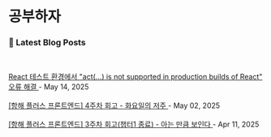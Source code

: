 
# 공부하자

### 📕 Latest Blog Posts

<br/>

<a href="https://s-o-o-min.tistory.com/entry/React-%ED%85%8C%EC%8A%A4%ED%8A%B8-%ED%99%98%EA%B2%BD%EC%97%90%EC%84%9C-act-is-not-supported-in-production-builds-of-React-%EC%98%A4%EB%A5%98-%ED%95%B4%EA%B2%B0"> React 테스트 환경에서 &quot;act(...) is not supported in production builds of React&quot; 오류 해결 </a> - May 14, 2025<br/><br/>
<a href="https://s-o-o-min.tistory.com/entry/%ED%95%AD%ED%95%B4-%ED%94%8C%EB%9F%AC%EC%8A%A4-%ED%94%84%EB%A1%A0%ED%8A%B8%EC%97%94%EB%93%9C-4%EC%A3%BC%EC%B0%A8-%ED%9A%8C%EA%B3%A0-%ED%99%94%EC%9A%94%EC%9D%BC%EC%9D%98-%EC%A0%80%EC%A3%BC"> [항해 플러스 프론트엔드] 4주차 회고 - 화요일의 저주 </a> - May 02, 2025<br/><br/>
<a href="https://s-o-o-min.tistory.com/entry/%ED%95%AD%ED%95%B4-%ED%94%8C%EB%9F%AC%EC%8A%A4-%ED%94%84%EB%A1%A0%ED%8A%B8%EC%97%94%EB%93%9C-3%EC%A3%BC%EC%B0%A8-%ED%9A%8C%EA%B3%A0"> [항해 플러스 프론트엔드] 3주차 회고(챕터1 종료) - 아는 만큼 보인다 </a> - Apr 11, 2025<br/><br/>
 
